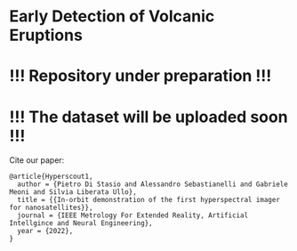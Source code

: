 # Early Detection of Volcanic Eruptions

# !!! Repository under preparation !!!

# !!! The dataset will be uploaded soon !!!




Cite our paper:

    @article{Hyperscout1,
      author = {Pietro Di Stasio and Alessandro Sebastianelli and Gabriele Meoni and Silvia Liberata Ullo},
      title = {{In-orbit demonstration of the first hyperspectral imager for nanosatellites}},
      journal = {IEEE Metrology For Extended Reality, Artificial Intellgince and Neural Engineering},
      year = {2022},
    }
  
